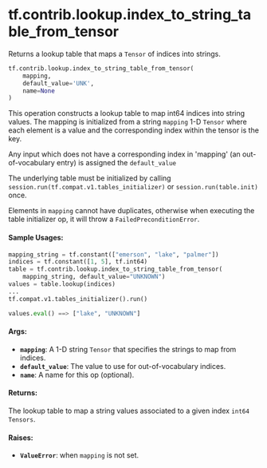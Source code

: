 <div itemscope itemtype="http://developers.google.com/ReferenceObject">
<meta itemprop="name" content="tf.contrib.lookup.index_to_string_table_from_tensor" />
<meta itemprop="path" content="Stable" />
</div>

# tf.contrib.lookup.index_to_string_table_from_tensor

Returns a lookup table that maps a `Tensor` of indices into strings.

``` python
tf.contrib.lookup.index_to_string_table_from_tensor(
    mapping,
    default_value='UNK',
    name=None
)
```

<!-- Placeholder for "Used in" -->

This operation constructs a lookup table to map int64 indices into string
values. The mapping is initialized from a string `mapping` 1-D `Tensor` where
each element is a value and the corresponding index within the tensor is the
key.

Any input which does not have a corresponding index in 'mapping'
(an out-of-vocabulary entry) is assigned the `default_value`

The underlying table must be initialized by calling
`session.run(tf.compat.v1.tables_initializer)` or `session.run(table.init)`
once.

Elements in `mapping` cannot have duplicates, otherwise when executing the
table initializer op, it will throw a `FailedPreconditionError`.

#### Sample Usages:



```python
mapping_string = tf.constant(["emerson", "lake", "palmer"])
indices = tf.constant([1, 5], tf.int64)
table = tf.contrib.lookup.index_to_string_table_from_tensor(
    mapping_string, default_value="UNKNOWN")
values = table.lookup(indices)
...
tf.compat.v1.tables_initializer().run()

values.eval() ==> ["lake", "UNKNOWN"]
```

#### Args:


* <b>`mapping`</b>: A 1-D string `Tensor` that specifies the strings to map from
  indices.
* <b>`default_value`</b>: The value to use for out-of-vocabulary indices.
* <b>`name`</b>: A name for this op (optional).


#### Returns:

The lookup table to map a string values associated to a given index `int64`
`Tensors`.



#### Raises:


* <b>`ValueError`</b>: when `mapping` is not set.